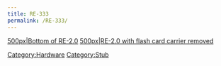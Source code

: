 ```yaml
---
title: RE-333
permalink: /RE-333/
---
```


[500px|Bottom of RE-2.0](/Image:Re-2.0-2.jpg "wikilink") [500px|RE-2.0 with flash card carrier removed](/Image:Re-2.0-3.jpg "wikilink")

[Category:Hardware](/Category:Hardware "wikilink") [Category:Stub](/Category:Stub "wikilink")